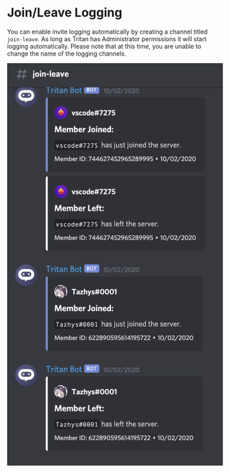 # Join/Leave Logging

You can enable invite logging automatically by creating a channel titled `join-leave`. As long as Tritan has Administrator permissions it will start logging automatically. Please note that at this time, you are unable to change the name of the logging channels.  


![](.gitbook/assets/screen-shot-2020-10-05-at-7.24.03-pm.png)

